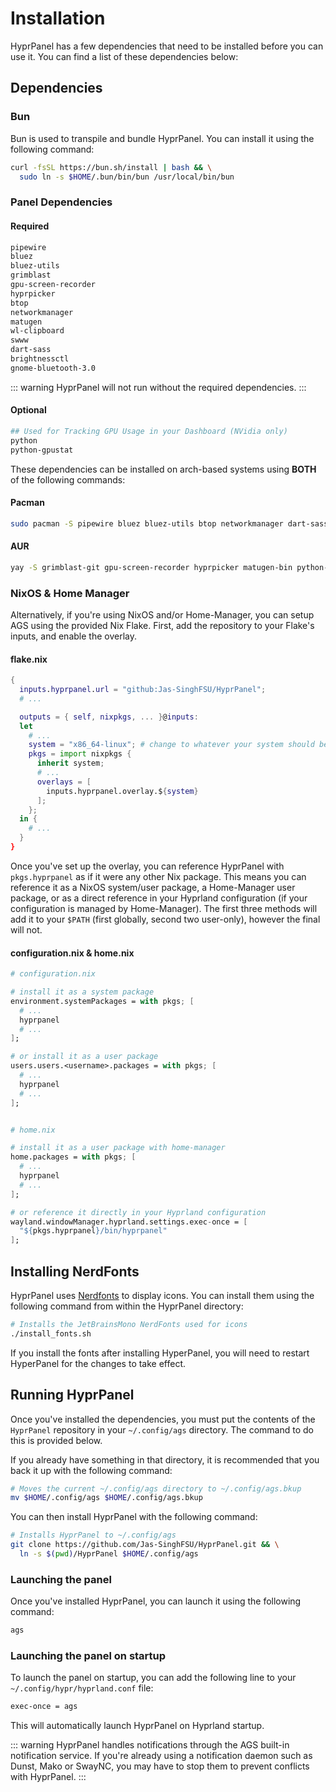 # Installation

HyprPanel has a few dependencies that need to be installed before you can use it. You can find a list of these dependencies below:

## Dependencies

### Bun
Bun is used to transpile and bundle HyprPanel. You can install it using the following command:
```sh
curl -fsSL https://bun.sh/install | bash && \
  sudo ln -s $HOME/.bun/bin/bun /usr/local/bin/bun
```
### Panel Dependencies
#### Required
```sh
pipewire
bluez
bluez-utils
grimblast
gpu-screen-recorder
hyprpicker
btop
networkmanager
matugen
wl-clipboard
swww
dart-sass
brightnessctl
gnome-bluetooth-3.0
```
::: warning
HyprPanel will not run without the required dependencies.
:::
#### Optional
```sh
## Used for Tracking GPU Usage in your Dashboard (NVidia only)
python
python-gpustat
```

These dependencies can be installed on arch-based systems using **BOTH** of the following commands:
#### Pacman
```sh
sudo pacman -S pipewire bluez bluez-utils btop networkmanager dart-sass wl-clipboard brightnessctl swww python gnome-bluetooth-3.0
```
#### AUR
```sh
yay -S grimblast-git gpu-screen-recorder hyprpicker matugen-bin python-gpustat aylurs-gtk-shell-git
```
### NixOS & Home Manager
Alternatively, if you're using NixOS and/or Home-Manager, you can setup AGS using the provided Nix Flake. First, add the repository to your Flake's inputs, and enable the overlay.
#### flake.nix
```nix
{
  inputs.hyprpanel.url = "github:Jas-SinghFSU/HyprPanel";
  # ...

  outputs = { self, nixpkgs, ... }@inputs: 
  let
    # ...
	system = "x86_64-linux"; # change to whatever your system should be.
    pkgs = import nixpkgs {
	  inherit system;
	  # ...
	  overlays = [
        inputs.hyprpanel.overlay.${system}
	  ];
	};
  in {
    # ...
  }
}
```

Once you've set up the overlay, you can reference HyprPanel with `pkgs.hyprpanel` as if it were any other Nix package. This means you can reference it as a NixOS system/user package, a Home-Manager user package, or as a direct reference in your Hyprland configuration (if your configuration is managed by Home-Manager). The first three methods will add it to your `$PATH` (first globally, second two user-only), however the final will not.

#### configuration.nix & home.nix
```nix
# configuration.nix

# install it as a system package
environment.systemPackages = with pkgs; [
  # ...
  hyprpanel
  # ...
];

# or install it as a user package
users.users.<username>.packages = with pkgs; [
  # ...
  hyprpanel
  # ...
];


# home.nix

# install it as a user package with home-manager
home.packages = with pkgs; [
  # ...
  hyprpanel
  # ...
];

# or reference it directly in your Hyprland configuration
wayland.windowManager.hyprland.settings.exec-once = [
  "${pkgs.hyprpanel}/bin/hyprpanel"
];

```
## Installing NerdFonts
HyprPanel uses [Nerdfonts](https://www.nerdfonts.com/) to display icons. You can install them using the following command from within the HyprPanel directory:
```sh
# Installs the JetBrainsMono NerdFonts used for icons
./install_fonts.sh
```

If you install the fonts after installing HyperPanel, you will need to restart HyperPanel for the changes to take effect.

## Running HyprPanel
Once you've installed the dependencies, you must put the contents of the `HyprPanel` repository in your `~/.config/ags` directory. The command to do this is provided below.

If you already have something in that directory, it is recommended that you back it up with the following command:
```sh
# Moves the current ~/.config/ags directory to ~/.config/ags.bkup
mv $HOME/.config/ags $HOME/.config/ags.bkup
```
You can then install HyprPanel with the following command:
```sh
# Installs HyprPanel to ~/.config/ags
git clone https://github.com/Jas-SinghFSU/HyprPanel.git && \
  ln -s $(pwd)/HyprPanel $HOME/.config/ags
```
### Launching the panel
Once you've installed HyprPanel, you can launch it using the following command:
```sh
ags
```
### Launching the panel on startup
To launch the panel on startup, you can add the following line to your `~/.config/hypr/hyprland.conf` file:
```sh
exec-once = ags
```
This will automatically launch HyprPanel on Hyprland startup.

::: warning
HyprPanel handles notifications through the AGS built-in notification service. If you're already using a notification daemon such as Dunst, Mako or SwayNC, you may have to stop them to prevent conflicts with HyprPanel.
:::
